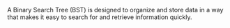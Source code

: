 A Binary Search Tree (BST) is designed to organize and store data in a way that makes it easy to search for and retrieve information quickly.
